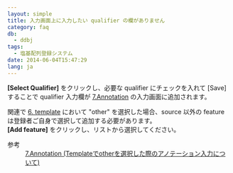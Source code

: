 ```yaml
---
layout: simple
title: 入力画面上に入力したい qualifier の欄がありません
category: faq
db:
  - ddbj
tags: 
  - 塩基配列登録システム
date: 2014-06-04T15:47:29
lang: ja
---
```




<p><strong>[Select Qualifier]</strong> をクリックし、必要な qualifier にチェックを入れて [Save] することで qualifier 入力欄が <a href="/ddbj/web-submission-help.html#flow-7">7.Annotation</a> の入力画面に追加されます。</p>
<!-- Nucleotide Sequence Submission System -->
<p>関連で <a href="/ddbj/web-submission-help.html#flow-6">6. template</a> において "other" を選択した場合、source 以外の feature は登録者ご自身で選択して追加する必要があります。<br><strong>[Add feature]</strong> をクリックし、リストから選択してください。</p>
<dl><dt>参考</dt>
  <dd><a href="/ddbj/web-submission-help.html#flow-7-2">7.Annotation (Templateでotherを選択した際のアノテーション入力について)</a></dd>
</dl>

